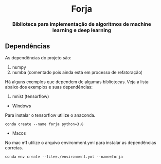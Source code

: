 <h1 align="center">Forja</h1>
<h3 align="center">Biblioteca para implementação de algoritmos de machine learning e deep learning</h3>

## Dependências

As dependências do projeto são:
1. numpy
2. numba (comentado pois ainda está em processo de refatoração)

Há alguns exemplos que dependem de algumas bibliotecas. Veja a lista abaixo dos exemplos e suas dependências:

1. mnist (tensorflow)

* Windows

Para instalar o tensorflow utilize o anaconda. 

``` 
conda create --name forja python=3.8
```

* Macos

No mac m1 utilize o arquivo environment.yml para instalar as dependências corretas.

```
conda env create --file=./environment.yml --name=forja
```